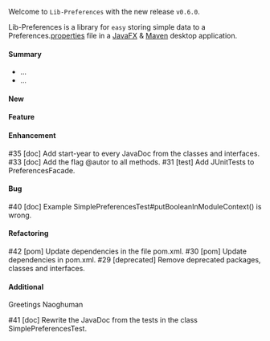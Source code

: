 Welcome to `Lib-Preferences` with the new release `v0.6.0`.

Lib-Preferences is a library for `easy` storing simple data to a 
Preferences.[properties] file in a [JavaFX] &amp; [Maven] desktop application.



#### Summary
* ...
* ...



#### New



#### Feature



#### Enhancement
#35 [doc] Add start-year to every JavaDoc from the classes and interfaces.
#33 [doc] Add the flag @autor to all methods.
#31 [test] Add JUnitTests to PreferencesFacade.



#### Bug
#40 [doc] Example SimplePreferencesTest#putBooleanInModuleContext() is wrong.



#### Refactoring
#42 [pom] Update dependencies in the file pom.xml.
#30 [pom] Update dependencies in pom.xml.
#29 [deprecated] Remove deprecated packages, classes and interfaces.



#### Additional



Greetings
Naoghuman



[//]: # (Issues which will be integrated in this release)
#41 [doc] Rewrite the JavaDoc from the tests in the class SimplePreferencesTest.



[//]: # (Links)
[JavaFX]:http://docs.oracle.com/javase/8/javase-clienttechnologies.htm
[Maven]:http://maven.apache.org/
[properties]:http://en.wikipedia.org/wiki/.properties

